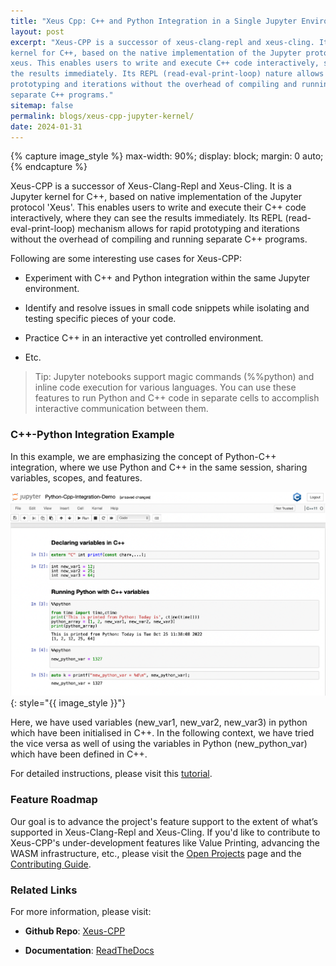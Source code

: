 ```yaml
---
title: "Xeus Cpp: C++ and Python Integration in a Single Jupyter Environment"
layout: post
excerpt: "Xeus-CPP is a successor of xeus-clang-repl and xeus-cling. It is a Jupyter
kernel for C++, based on the native implementation of the Jupyter protocol
xeus. This enables users to write and execute C++ code interactively, seeing
the results immediately. Its REPL (read-eval-print-loop) nature allows rapid
prototyping and iterations without the overhead of compiling and running
separate C++ programs."
sitemap: false
permalink: blogs/xeus-cpp-jupyter-kernel/
date: 2024-01-31
---
```


{% capture image_style %}
    max-width: 90%;
    display: block;
    margin: 0 auto;
{% endcapture %}

Xeus-CPP is a successor of Xeus-Clang-Repl and Xeus-Cling. It is a Jupyter
kernel for C++, based on native implementation of the Jupyter protocol 'Xeus'.
This enables users to write and execute their C++ code interactively, where
they can see the results immediately. Its REPL (read-eval-print-loop)
mechanism allows for rapid prototyping and iterations without the overhead of
compiling and running separate C++ programs. 

Following are some interesting use cases for Xeus-CPP:

- Experiment with C++ and Python integration within the same Jupyter
  environment.

- Identify and resolve issues in small code snippets while isolating and
  testing specific pieces of your code.

- Practice C++ in an interactive yet controlled environment.

- Etc.

> Tip: Jupyter notebooks support magic commands (%%python) and inline code
> execution for various languages. You can use these features to run Python
> and C++ code in separate cells to accomplish interactive communication
> between them.

### C++-Python Integration Example

In this example, we are emphasizing the concept of Python-C++ integration,
where we use Python and C++ in the same session, sharing variables, scopes,
and features. 

![Integration Tutorial](/images/blog/2024-01-31-xeus-cpp-image-1.webp){: style="{{ image_style }}"}

Here, we have used variables (new_var1, new_var2, new_var3) in python which
have been initialised in C++. In the following context, we have tried the vice
versa as well of using the variables in Python (new_python_var) which have
been defined in C++.

For detailed instructions, please visit this [tutorial].

### Feature Roadmap

Our goal is to advance the project's feature support to the extent of what’s
supported in Xeus-Clang-Repl and Xeus-Cling. If you'd like to contribute to
Xeus-CPP's under-development features like Value Printing, advancing the WASM
infrastructure, etc., please visit the [Open Projects] page and the
[Contributing Guide].

### Related Links

For more information, please visit:

- **Github Repo**: [Xeus-CPP](https://github.com/compiler-research/xeus-cpp)

- **Documentation**: [ReadTheDocs](https://xeus-cpp.readthedocs.io/en/latest/InstallationAndUsage.html)



[Open Projects]: https://compiler-research.org/open_projects

[Contributing Guide]: https://github.com/compiler-research/xeus-cpp/blob/main/CONTRIBUTING.md

[tutorial]: https://xeus-cpp.readthedocs.io/en/latest/tutorials.html